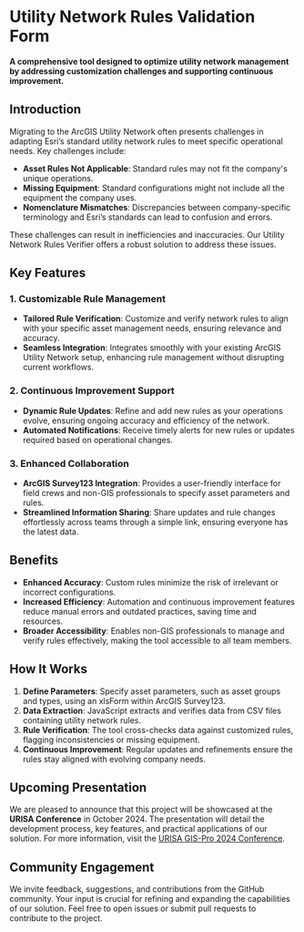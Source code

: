 # Utility Network Rules Validation Form

**A comprehensive tool designed to optimize utility network management by addressing customization challenges and supporting continuous improvement.**

## Introduction

Migrating to the ArcGIS Utility Network often presents challenges in adapting Esri’s standard utility network rules to meet specific operational needs. Key challenges include:

- **Asset Rules Not Applicable**: Standard rules may not fit the company's unique operations.
- **Missing Equipment**: Standard configurations might not include all the equipment the company uses.
- **Nomenclature Mismatches**: Discrepancies between company-specific terminology and Esri’s standards can lead to confusion and errors.

These challenges can result in inefficiencies and inaccuracies. Our Utility Network Rules Verifier offers a robust solution to address these issues.

## Key Features

### 1. Customizable Rule Management

- **Tailored Rule Verification**: Customize and verify network rules to align with your specific asset management needs, ensuring relevance and accuracy.
- **Seamless Integration**: Integrates smoothly with your existing ArcGIS Utility Network setup, enhancing rule management without disrupting current workflows.

### 2. Continuous Improvement Support

- **Dynamic Rule Updates**: Refine and add new rules as your operations evolve, ensuring ongoing accuracy and efficiency of the network.
- **Automated Notifications**: Receive timely alerts for new rules or updates required based on operational changes.

### 3. Enhanced Collaboration

- **ArcGIS Survey123 Integration**: Provides a user-friendly interface for field crews and non-GIS professionals to specify asset parameters and rules.
- **Streamlined Information Sharing**: Share updates and rule changes effortlessly across teams through a simple link, ensuring everyone has the latest data.

## Benefits

- **Enhanced Accuracy**: Custom rules minimize the risk of irrelevant or incorrect configurations.
- **Increased Efficiency**: Automation and continuous improvement features reduce manual errors and outdated practices, saving time and resources.
- **Broader Accessibility**: Enables non-GIS professionals to manage and verify rules effectively, making the tool accessible to all team members.

## How It Works

1. **Define Parameters**: Specify asset parameters, such as asset groups and types, using an xlsForm within ArcGIS Survey123.
2. **Data Extraction**: JavaScript extracts and verifies data from CSV files containing utility network rules.
3. **Rule Verification**: The tool cross-checks data against customized rules, flagging inconsistencies or missing equipment.
4. **Continuous Improvement**: Regular updates and refinements ensure the rules stay aligned with evolving company needs.

## Upcoming Presentation

We are pleased to announce that this project will be showcased at the **URISA Conference** in October 2024. The presentation will detail the development process, key features, and practical applications of our solution. For more information, visit the [URISA GIS-Pro 2024 Conference](https://urisa.org/page/GIS-Pro2024).

## Community Engagement

We invite feedback, suggestions, and contributions from the GitHub community. Your input is crucial for refining and expanding the capabilities of our solution. Feel free to open issues or submit pull requests to contribute to the project.



